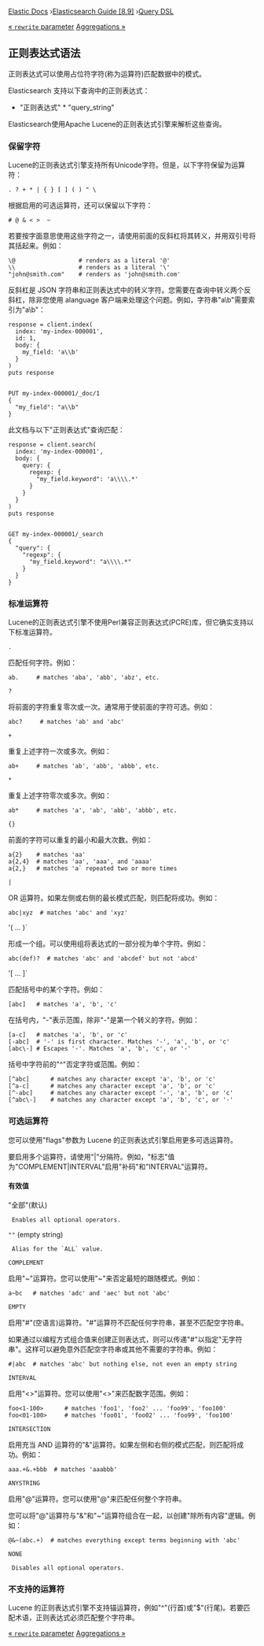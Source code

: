 

[Elastic Docs](/guide/) ›[Elasticsearch Guide [8.9]](index.md) ›[Query
DSL](query-dsl.md)

[« `rewrite` parameter](query-dsl-multi-term-rewrite.md) [Aggregations
»](search-aggregations.md)

## 正则表达式语法

正则表达式可以使用占位符字符(称为运算符)匹配数据中的模式。

Elasticsearch 支持以下查询中的正则表达式：

* "正则表达式" * "query_string"

Elasticsearch使用Apache Lucene的正则表达式引擎来解析这些查询。

### 保留字符

Lucene的正则表达式引擎支持所有Unicode字符。但是，以下字符保留为运算符：

    
    
    . ? + * | { } [ ] ( ) " \

根据启用的可选运算符，还可以保留以下字符：

    
    
    # @ & < >  ~

若要按字面意思使用这些字符之一，请使用前面的反斜杠将其转义，并用双引号将其括起来。例如：

    
    
    \@                  # renders as a literal '@'
    \\                  # renders as a literal '\'
    "john@smith.com"    # renders as 'john@smith.com'

反斜杠是 JSON 字符串和正则表达式中的转义字符。您需要在查询中转义两个反斜杠，除非您使用 alanguage 客户端来处理这个问题。例如，字符串"a\b"需要索引为"a\\b"：

    
    
    response = client.index(
      index: 'my-index-000001',
      id: 1,
      body: {
        my_field: 'a\\b'
      }
    )
    puts response
    
    
    PUT my-index-000001/_doc/1
    {
      "my_field": "a\\b"
    }

此文档与以下"正则表达式"查询匹配：

    
    
    response = client.search(
      index: 'my-index-000001',
      body: {
        query: {
          regexp: {
            "my_field.keyword": 'a\\\\.*'
          }
        }
      }
    )
    puts response
    
    
    GET my-index-000001/_search
    {
      "query": {
        "regexp": {
          "my_field.keyword": "a\\\\.*"
        }
      }
    }

### 标准运算符

Lucene的正则表达式引擎不使用Perl兼容正则表达式(PCRE)库，但它确实支持以下标准运算符。

`.`

    

匹配任何字符。例如：

    
    
    ab.     # matches 'aba', 'abb', 'abz', etc.

`?`

    

将前面的字符重复零次或一次。通常用于使前面的字符可选。例如：

    
    
    abc?     # matches 'ab' and 'abc'

`+`

    

重复上述字符一次或多次。例如：

    
    
    ab+     # matches 'ab', 'abb', 'abbb', etc.

`*`

    

重复上述字符零次或多次。例如：

    
    
    ab*     # matches 'a', 'ab', 'abb', 'abbb', etc.

`{}`

    

前面的字符可以重复的最小和最大次数。例如：

    
    
    a{2}    # matches 'aa'
    a{2,4}  # matches 'aa', 'aaa', and 'aaaa'
    a{2,}   # matches 'a` repeated two or more times

`|`

    

OR 运算符。如果左侧或右侧的最长模式匹配，则匹配将成功。例如：

    
    
    abc|xyz  # matches 'abc' and 'xyz'

'( ... )`

    

形成一个组。可以使用组将表达式的一部分视为单个字符。例如：

    
    
    abc(def)?  # matches 'abc' and 'abcdef' but not 'abcd'

'[ ... ]`

    

匹配括号中的某个字符。例如：

    
    
    [abc]   # matches 'a', 'b', 'c'

在括号内，"-"表示范围，除非"-"是第一个转义的字符。例如：

    
    
    [a-c]   # matches 'a', 'b', or 'c'
    [-abc]  # '-' is first character. Matches '-', 'a', 'b', or 'c'
    [abc\-] # Escapes '-'. Matches 'a', 'b', 'c', or '-'

括号中字符前的"^"否定字符或范围。例如：

    
    
    [^abc]      # matches any character except 'a', 'b', or 'c'
    [^a-c]      # matches any character except 'a', 'b', or 'c'
    [^-abc]     # matches any character except '-', 'a', 'b', or 'c'
    [^abc\-]    # matches any character except 'a', 'b', 'c', or '-'

### 可选运算符

您可以使用"flags"参数为 Lucene 的正则表达式引擎启用更多可选运算符。

要启用多个运算符，请使用"|"分隔符。例如，"标志"值为"COMPLEMENT|INTERVAL"启用"补码"和"INTERVAL"运算符。

#### 有效值

"全部"(默认)

     Enables all optional operators. 
`""` (empty string)

     Alias for the `ALL` value. 
`COMPLEMENT`

    

启用"~"运算符。您可以使用"~"来否定最短的跟随模式。例如：

    
    
    a~bc   # matches 'adc' and 'aec' but not 'abc'

`EMPTY`

    

启用"#"(空语言)运算符。"#"运算符不匹配任何字符串，甚至不匹配空字符串。

如果通过以编程方式组合值来创建正则表达式，则可以传递"#"以指定"无字符串"。这样可以避免意外匹配空字符串或其他不需要的字符串。例如：

    
    
    #|abc  # matches 'abc' but nothing else, not even an empty string

`INTERVAL`

    

启用"<>"运算符。您可以使用"<>"来匹配数字范围。例如：

    
    
    foo<1-100>      # matches 'foo1', 'foo2' ... 'foo99', 'foo100'
    foo<01-100>     # matches 'foo01', 'foo02' ... 'foo99', 'foo100'

`INTERSECTION`

    

启用充当 AND 运算符的"&"运算符。如果左侧和右侧的模式匹配，则匹配将成功。例如：

    
    
    aaa.+&.+bbb  # matches 'aaabbb'

`ANYSTRING`

    

启用"@"运算符。您可以使用"@"来匹配任何整个字符串。

您可以将"@"运算符与"&"和"~"运算符组合在一起，以创建"除所有内容"逻辑。例如：

    
    
    @&~(abc.+)  # matches everything except terms beginning with 'abc'

`NONE`

     Disables all optional operators. 

### 不支持的运算符

Lucene 的正则表达式引擎不支持锚运算符，例如"^"(行首)或"$"(行尾)。若要匹配术语，正则表达式必须匹配整个字符串。

[« `rewrite` parameter](query-dsl-multi-term-rewrite.md) [Aggregations
»](search-aggregations.md)
